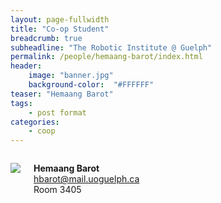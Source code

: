 ```yaml
---
layout: page-fullwidth
title: "Co-op Student"
breadcrumb: true
subheadline: "The Robotic Institute @ Guelph"
permalink: /people/hemaang-barot/index.html
header:
    image: "banner.jpg"
    background-color:  "#FFFFFF"
teaser: "Hemaang Barot"
tags:
    - post format
categories:
    - coop
---
```


<div class="small-6 columns">

  <a href="{{site.baseurl}}/people/hemaang-barot/index.html"><img src="{{site.baseurl}}/images/missing_image.jpg" /></a>

  <p><strong>Hemaang Barot</strong><br />
<a href="mailto:hbarot@mail.uoguelph.ca ">hbarot@mail.uoguelph.ca </a> <br />
Room 3405</p>
 </div>
